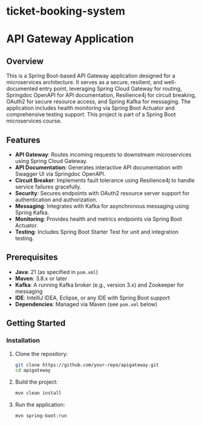 # ticket-booking-system

# API Gateway Application

## Overview
This is a Spring Boot-based API Gateway application designed for a microservices architecture. It serves as a secure, resilient, and well-documented entry point, leveraging Spring Cloud Gateway for routing, Springdoc OpenAPI for API documentation, Resilience4j for circuit breaking, OAuth2 for secure resource access, and Spring Kafka for messaging. The application includes health monitoring via Spring Boot Actuator and comprehensive testing support. This project is part of a Spring Boot microservices course.

## Features
- **API Gateway**: Routes incoming requests to downstream microservices using Spring Cloud Gateway.
- **API Documentation**: Generates interactive API documentation with Swagger UI via Springdoc OpenAPI.
- **Circuit Breaker**: Implements fault tolerance using Resilience4j to handle service failures gracefully.
- **Security**: Secures endpoints with OAuth2 resource server support for authentication and authorization.
- **Messaging**: Integrates with Kafka for asynchronous messaging using Spring Kafka.
- **Monitoring**: Provides health and metrics endpoints via Spring Boot Actuator.
- **Testing**: Includes Spring Boot Starter Test for unit and integration testing.

## Prerequisites
- **Java**: 21 (as specified in `pom.xml`)
- **Maven**: 3.8.x or later
- **Kafka**: A running Kafka broker (e.g., version 3.x) and Zookeeper for messaging
- **IDE**: IntelliJ IDEA, Eclipse, or any IDE with Spring Boot support
- **Dependencies**: Managed via Maven (see `pom.xml` below)

## Getting Started

### Installation
1. Clone the repository:
   ```bash
   git clone https://github.com/your-repo/apigateway.git
   cd apigateway
2. Build the project:
   ```bash
   mvn clean install
3. Run the application:
   ```bash
   mvn spring-boot:run
